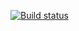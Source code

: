 [![Build status](https://ci.appveyor.com/api/projects/status/04oy0ttvfabxw7ky?svg=true)](https://ci.appveyor.com/project/Bob-Jacka/patterns)
